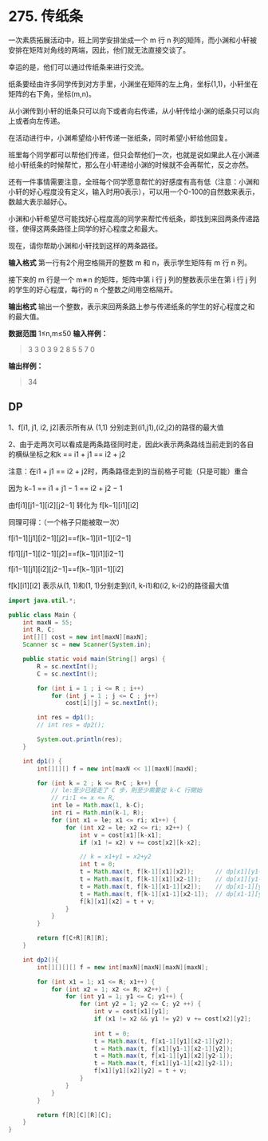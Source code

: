 # 275. 传纸条
一次素质拓展活动中，班上同学安排坐成一个 m 行 n 列的矩阵，而小渊和小轩被安排在矩阵对角线的两端，因此，他们就无法直接交谈了。

幸运的是，他们可以通过传纸条来进行交流。

纸条要经由许多同学传到对方手里，小渊坐在矩阵的左上角，坐标(1,1)，小轩坐在矩阵的右下角，坐标(m,n)。

从小渊传到小轩的纸条只可以向下或者向右传递，从小轩传给小渊的纸条只可以向上或者向左传递。 

在活动进行中，小渊希望给小轩传递一张纸条，同时希望小轩给他回复。

班里每个同学都可以帮他们传递，但只会帮他们一次，也就是说如果此人在小渊递给小轩纸条的时候帮忙，那么在小轩递给小渊的时候就不会再帮忙，反之亦然。 

还有一件事情需要注意，全班每个同学愿意帮忙的好感度有高有低（注意：小渊和小轩的好心程度没有定义，输入时用0表示），可以用一个0-100的自然数来表示，数越大表示越好心。

小渊和小轩希望尽可能找好心程度高的同学来帮忙传纸条，即找到来回两条传递路径，使得这两条路径上同学的好心程度之和最大。

现在，请你帮助小渊和小轩找到这样的两条路径。

**输入格式**
第一行有2个用空格隔开的整数 m 和 n，表示学生矩阵有 m 行 n 列。

接下来的 m 行是一个 m∗n 的矩阵，矩阵中第 i 行 j 列的整数表示坐在第 i 行 j 列的学生的好心程度，每行的 n 个整数之间用空格隔开。

**输出格式**
输出一个整数，表示来回两条路上参与传递纸条的学生的好心程度之和的最大值。

**数据范围**
1≤n,m≤50
**输入样例：**
>3 3
0 3 9
2 8 5
5 7 0

**输出样例：**
>34

## DP

1、f[i1, j1, i2, j2]表示所有从 (1,1) 分别走到(i1,j1),(i2,j2)的路径的最大值

2、由于走两次可以看成是两条路径同时走，因此k表示两条路线当前走到的各自的横纵坐标之和k \== i1 + j1 \== i2 + j2

注意：在i1 + j1 \== i2 + j2时，两条路径走到的当前格子可能（只是可能）重合

因为 k−1 \== i1 + j1 − 1 \== i2 + j2 − 1

由f\[i1]\[j1−1]\[i2]\[j2−1] 转化为 f\[k−1]\[i1]\[i2]

同理可得：（一个格子只能被取一次）

f\[i1−1]\[j1]\[i2−1]\[j2]\==f[k−1]\[i1−1][i2−1]

f\[i1]\[j1−1]\[i2−1]\[j2]\==f[k−1]\[i1][i2−1]

f\[i1−1]\[j1]\[i2]\[j2−1]\==f[k−1]\[i1−1][i2]



f\[k]\[i1]\[i2] 表示从(1, 1)和(1, 1)分别走到(i1, k-i1)和(i2, k-i2)的路径最大值

```java
import java.util.*;

public class Main {
    int maxN = 55;
    int R, C;
    int[][] cost = new int[maxN][maxN];
    Scanner sc = new Scanner(System.in);

    public static void main(String[] args) {
        R = sc.nextInt();
        C = sc.nextInt();

        for (int i = 1 ; i <= R ; i++)
            for (int j = 1 ; j <= C ; j++)
                cost[i][j] = sc.nextInt();

        int res = dp1();
        // int res = dp2();

        System.out.println(res);
    }

    int dp1() {
        int[][][] f = new int[maxN << 1][maxN][maxN];

        for (int k = 2 ; k <= R+C ; k++) {
            // le:至少已經走了 C 步，則至少需要從 k-C 行開始
            // ri:1 <= x <= R,
            int le = Math.max(1, k-C);
            int ri = Math.min(k-1, R);
            for (int x1 = le; x1 <= ri; x1++) {
                for (int x2 = le; x2 <= ri; x2++) {
                    int v = cost[x1][k-x1];
                    if (x1 != x2) v += cost[x2][k-x2];

                    // k = x1+y1 = x2+y2
                    int t = 0;
                    t = Math.max(t, f[k-1][x1][x2]);      // dp[x1][y1-1][x2][y2-1]
                    t = Math.max(t, f[k-1][x1][x2-1]);    // dp[x1][y1-1][x2-1][y2]
                    t = Math.max(t, f[k-1][x1-1][x2]);    // dp[x1-1][y1][x2][y2-1]
                    t = Math.max(t, f[k-1][x1-1][x2-1]);  // dp[x1-1][y1][x2-1][y2]
                    f[k][x1][x2] = t + v;
                }
            }
        }

        return f[C+R][R][R];
    }

    int dp2(){
        int[][][][] f = new int[maxN][maxN][maxN][maxN];

        for (int x1 = 1; x1 <= R; x1++) {
            for (int x2 = 1; x2 <= R; x2++) {
                for (int y1 = 1; y1 <= C; y1++) {
                    for (int y2 = 1; y2 <= C; y2 ++) {
                        int v = cost[x1][y1];
                        if (x1 != x2 && y1 != y2) v += cost[x2][y2];
                        
                        int t = 0;
                        t = Math.max(t, f[x1-1][y1][x2-1][y2]);
                        t = Math.max(t, f[x1][y1-1][x2-1][y2]);
                        t = Math.max(t, f[x1-1][y1][x2][y2-1]);
                        t = Math.max(t, f[x1][y1-1][x2][y2-1]);
                        f[x1][y1][x2][y2] = t + v;
                    }
                }
            }
        }

        return f[R][C][R][C];
    }
}
```

